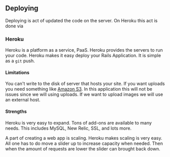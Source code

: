 ## DeployingDeploying is act of updated the code on the server. On Heroku this act is done via### HerokuHeroku is a platform as a service, PaaS. Heroku provides the servers to run your code. Heroku makes it easy deploy your Rails Application. It is simple as a `git` push.#### LimitationsYou can't write to the disk of server that hosts your site. If you want uploads you need something like [Amazon S3](http://aws.amazon.com/s3/). In this application this will not be issues since we will using uploads. If we want to upload images we will use an external host.#### StrengthsHeroku is very easy to expand. Tons of add-ons are available to many needs. This includes MySQL, New Relic, SSL, and lots more.A part of creating a web app is scaling. Heroku makes scaling is very easy. All one has to do move a slider up to increase capacity when needed. Then when the amount of requests are lower the slider can brought back down.